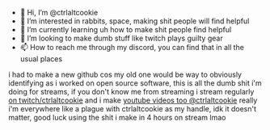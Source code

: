 - 👋 Hi, I’m @ctrlaltcookie
- 👀 I’m interested in rabbits, space, making shit people will find helpful
- 🌱 I’m currently learning uh how to make shit people find helpful
- 💞️ I’m looking to make dumb stuff like twitch plays guilty gear
- 📫 How to reach me through my discord, you can find that in all the usual places

i had to make a new github cos my old one would be way to obviously identifying as i worked on open source software, this is all the dumb shit i'm doing for streams, if you don't know me from streaming i stream regularly [on twitch/ctrlaltcookie](twitch.tv/ctrlaltcookie)
and i make [youtube videos too @ctrlaltcookie](youtube.com/@ctrlaltcookie) really i'm everywhere like a plague with ctrlaltcookie as my handle, idk it doesn't matter, good luck using the shit i make in 4 hours on stream lmao

<!---
ctrlaltcookie/ctrlaltcookie is a ✨ special ✨ repository because its `README.md` (this file) appears on your GitHub profile.
You can click the Preview link to take a look at your changes.
--->
